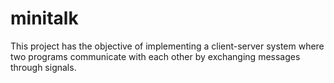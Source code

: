 # minitalk
This project has the objective of implementing a client-server system where two programs communicate with each other by exchanging messages through signals.
